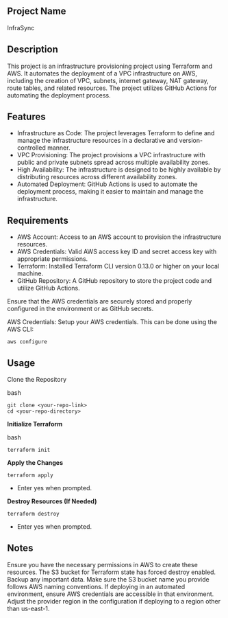 ## Project Name

InfraSync

## Description

This project is an infrastructure provisioning project using Terraform and AWS. It automates the deployment of a VPC infrastructure on AWS, including the creation of VPC, subnets, internet gateway, NAT gateway, route tables, and related resources. The project utilizes GitHub Actions for automating the deployment process.

## Features

- Infrastructure as Code: The project leverages Terraform to define and manage the infrastructure resources in a declarative and version-controlled manner.
- VPC Provisioning: The project provisions a VPC infrastructure with public and private subnets spread across multiple availability zones.
- High Availability: The infrastructure is designed to be highly available by distributing resources across different availability zones.
- Automated Deployment: GitHub Actions is used to automate the deployment process, making it easier to maintain and manage the infrastructure.

## Requirements

- AWS Account: Access to an AWS account to provision the infrastructure resources.
- AWS Credentials: Valid AWS access key ID and secret access key with appropriate permissions.
- Terraform: Installed Terraform CLI version 0.13.0 or higher on your local machine.
- GitHub Repository: A GitHub repository to store the project code and utilize GitHub Actions.

Ensure that the AWS credentials are securely stored and properly configured in the environment or as GitHub secrets.
 
AWS Credentials: Setup your AWS credentials. This can be done using the AWS CLI:

    aws configure   
    
## Usage

Clone the Repository

  bash
  
    git clone <your-repo-link>
    cd <your-repo-directory>

**Initialize Terraform**

bash

    terraform init

**Apply the Changes**

    terraform apply

- Enter yes when prompted.

**Destroy Resources (If Needed)**

    terraform destroy

- Enter yes when prompted.

## Notes

Ensure you have the necessary permissions in AWS to create these resources.
The S3 bucket for Terraform state has forced destroy enabled. Backup any important data.
Make sure the S3 bucket name you provide follows AWS naming conventions.
If deploying in an automated environment, ensure AWS credentials are accessible in that environment.
Adjust the provider region in the configuration if deploying to a region other than us-east-1.
